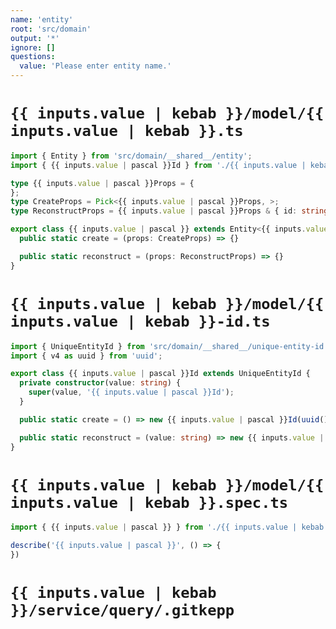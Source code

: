 ```yaml
---
name: 'entity'
root: 'src/domain'
output: '*'
ignore: []
questions:
  value: 'Please enter entity name.'
---
```


# `{{ inputs.value | kebab }}/model/{{ inputs.value | kebab }}.ts`

```typescript
import { Entity } from 'src/domain/__shared__/entity';
import { {{ inputs.value | pascal }}Id } from './{{ inputs.value | kebab }}-id';

type {{ inputs.value | pascal }}Props = {
};
type CreateProps = Pick<{{ inputs.value | pascal }}Props, >;
type ReconstructProps = {{ inputs.value | pascal }}Props & { id: string };

export class {{ inputs.value | pascal }} extends Entity<{{ inputs.value | pascal }}Props, {{ inputs.value | pascal }}Id> {
  public static create = (props: CreateProps) => {}

  public static reconstruct = (props: ReconstructProps) => {}
}

```

# `{{ inputs.value | kebab }}/model/{{ inputs.value | kebab }}-id.ts`

```typescript
import { UniqueEntityId } from 'src/domain/__shared__/unique-entity-id';
import { v4 as uuid } from 'uuid';

export class {{ inputs.value | pascal }}Id extends UniqueEntityId {
  private constructor(value: string) {
    super(value, '{{ inputs.value | pascal }}Id');
  }

  public static create = () => new {{ inputs.value | pascal }}Id(uuid());

  public static reconstruct = (value: string) => new {{ inputs.value | pascal }}Id(value);
}

```

# `{{ inputs.value | kebab }}/model/{{ inputs.value | kebab }}.spec.ts`

```typescript
import { {{ inputs.value | pascal }} } from './{{ inputs.value | kebab }}';

describe('{{ inputs.value | pascal }}', () => {
})

```

# `{{ inputs.value | kebab }}/service/query/.gitkepp`

```git config
```
